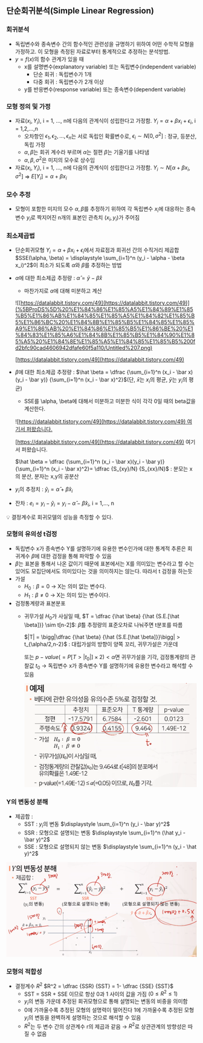 ## 단순회귀분석(Simple Linear Regression)

### 회귀분석

- 독립변수와 종속변수 간의 함수적인 관련성을 규명하기 위하여 어떤 수학적 모형을 가정하고. 이 모형을 측정된 자료로부터 통계적으로 추정하는 분석방법.
- $y = f(x)$의 함수 관계가 있을 때
    - x를 설명변수(explanatory variable) 또는 독립변수(independent variable)
        - 단순 회귀 : 독립변수가 1개
        - 다중 회귀 : 독립변수가 2개 이상
    - y를 반응변수(response variable) 또는 종속변수(dependent variable)

### 모형 정의 및 가정

- 자료$(x_i, Y_i)$, i = 1, …, n에 다음의 관계식이 성립한다고 가정함.
$Y_i  = \alpha + \beta x_i + \epsilon_i$, i = 1,2,…,n
    - 오차항인 $\epsilon_1, \epsilon_2, …, \epsilon_n$는 서로 독립인 확률변수로, $\epsilon_i \sim N[0,\sigma^2]$ : 정규, 등분산, 독립 가정
    - $\alpha, \beta$는 회귀 계수라 부르며 $\alpha$는 절편 $\beta$는 기울기를 나타냄
    - $\alpha, \beta, \sigma^2$은 미지의 모수로 상수임
- 자료$(x_i, Y_i),$ i = 1, …, n에 다음의 관계식이 성립한다고 가정함.
$Y_i \sim N[\alpha + \beta x_i, \sigma^2]$ ⇒ $E[Y_i] = \alpha + \beta x_i$

### 모수 추정

- 모형이 포함한 미지의 모수 $\alpha, \beta$를 추정하기 위하여 각 독립변수 $x_i$에 대응하는 종속변수 $y_i$로 짝지어진 n개의 표본인 관측치 $(x_i, y_i)$가 주어짐

### 최소제곱법

- 단순회귀모형 $Y_i = \alpha + \beta x_i + \epsilon_i$에서 자료점과 회귀선 간의 수직거리 제곱합
$SSE(\alpha, \beta) = \displaystyle \sum_{i=1}^n (y_i - \alpha - \beta x_i)^2$이 최소가 되도록 $\alpha$와 $\beta$를 추정하는 방법
- $\alpha$에 대한 최소제곱 추정량 : $\hat \alpha = \bar y - \hat \beta \bar x$
    - 마찬가지로 $\alpha$에 대해 미분하고 계산
    
    ![[https://datalabbit.tistory.com/49](https://datalabbit.tistory.com/49)](%5BProDS%5D%20%E1%84%86%E1%85%A5%E1%84%89%E1%85%B5%E1%86%AB%E1%84%85%E1%85%A5%E1%84%82%E1%85%B5%E1%86%BC%20%E1%84%8B%E1%85%B5%E1%84%85%E1%85%A9%E1%86%AB%20%E1%84%86%E1%85%B5%E1%86%BE%20%E1%84%83%E1%85%A6%E1%84%8B%E1%85%B5%E1%84%90%E1%85%A5%20%E1%84%8E%E1%85%A5%E1%84%85%E1%85%B5%200fd2bfc90cad4606942dfafe60f5a110/Untitled%207.png)
    
    [https://datalabbit.tistory.com/49](https://datalabbit.tistory.com/49)
    
- $\beta$에 대한 최소제곱 추정량 : $\hat \beta = \dfrac {\sum_{i=1}^n (x_i - \bar x)(y_i - \bar y)} {\sum_{i=1}^n (x_i - \bar x)^2}$(단, $\bar x$는 $x_i$의 평균, $\bar y$는 $y_i$의 평균)
    - SSE를 \alpha, \beta에 대해서 미분하고 미분한 식이 각각 0일 때의 beta값을 계산한다.
    
    ![[https://datalabbit.tistory.com/49](https://datalabbit.tistory.com/49) 여기서 퍼왔습니다.](%5BProDS%5D%20%E1%84%86%E1%85%A5%E1%84%89%E1%85%B5%E1%86%AB%E1%84%85%E1%85%A5%E1%84%82%E1%85%B5%E1%86%BC%20%E1%84%8B%E1%85%B5%E1%84%85%E1%85%A9%E1%86%AB%20%E1%84%86%E1%85%B5%E1%86%BE%20%E1%84%83%E1%85%A6%E1%84%8B%E1%85%B5%E1%84%90%E1%85%A5%20%E1%84%8E%E1%85%A5%E1%84%85%E1%85%B5%200fd2bfc90cad4606942dfafe60f5a110/Untitled%208.png)
    
    [https://datalabbit.tistory.com/49](https://datalabbit.tistory.com/49) 여기서 퍼왔습니다.
    
    $\hat \beta = \dfrac {\sum_{i=1}^n (x_i - \bar x)(y_i - \bar y)} {\sum_{i=1}^n (x_i - \bar x)^2}= \dfrac {S_{xy}/N} {S_{xx}/N}$  : 분모는 x의 분산, 분자는 x,y의 공분산
    
- $y_i$의 추정치 : $\hat y_i = \hat \alpha + \hat \beta x_i$
- 잔차 : $e_i = y_i - \hat y_i = y_i - \hat \alpha - \hat \beta x_i$, i = 1,…, n

<aside>
💡 결정계수로 회귀모델의 성능을 측정할 수 있다.

</aside>

### 모형의 유의성 t검정

- 독립변수 x가 종속변수 Y를 설명하기에 유용한 변수인가에 대한 통계적 추론은 회귀계수 $\beta$에 대한 검정을 통해 파악할 수 있음
- $\beta$는 표본을 통해서 나온 값이기 때문에 표본에서는 X를 의미있는 변수라고 할 수는 있어도 모집단에서도 의미있다는 것을 의미하지는 않는다. 따라서 t 검정을 하는듯
- 가설
    - $H_0 : \beta = 0$ → X는 의미 없는 변수다.
    - $H_1 : \beta \ne 0$ → X는 의미 있는 변수이다.
- 검정통계량과 표본분포
    - 귀무가설 $H_0$가 사실일 때,
    $T = \dfrac {\hat \beta} {\hat {S.E.[\hat \beta]}} \sim t[n-2]$: $\hat \beta$를 추정량의 표준오차로 나눠주면 t분포를 따름
        
        $|T| = \bigg|\dfrac {\hat \beta} {\hat {S.E.[\hat \beta]}}\bigg| > t_{\alpha/2,n-2}$ : 대립가설의 방향이 양쪽 꼬리, 귀무가설은 가운데
        
        또는 $p-value(= P[T > |t_0|] \times 2) <\alpha$면 귀무가설을 기각, 검정통계량의 관찰값 $t_0$
        → 독립변수 x가 종속변수 Y를 설명하기에 유용한 변수라고 해석할 수 있음
        
        ![Untitled](img/Untitled%209.png)
        

### Y의 변동성 분해

- 제곱합 :
    - SST : $y_i$의 변동
    $\displaystyle \sum_{i=1}^n (y_i - \bar y)^2$
    - SSR : 모형으로 설명되는 변동
    $\displaystyle \sum_{i=1}^n (\hat y_i - \bar y)^2$
    - SSE : 모형으로 설명되지 않는 변동 
    $\displaystyle \sum_{i=1}^n (y_i - \hat y)^2$

![Untitled](img/Untitled%2010.png)

### 모형의 적합성

- 결정계수 $R^2$
$R^2 = \dfrac {SSR} {SST} = 1- \dfrac {SSE} {SST}$
    - SST = SSR + SSE 이므로 항상 0과 1 사이의 값을 가짐 $(0 \le R^2 \le 1)$
    - $y_i$의 변동 가운데 추정된 회귀모형으로 통해 설명되는 변동의 비중을 의미함
    - 0에 가까울수록 추정된 모형의 설명력이 떨어진다
    1에 가까울수록 추정된 모형 $y_i$의 변동을 완벽하게 설명하는 것으로 해석할 수 있음
    - $R^2$는 두 변수 간의 상관계수 r의 제곱과 같음 → $R^2$로 상관관계의 방향성은 따질 수 없음
